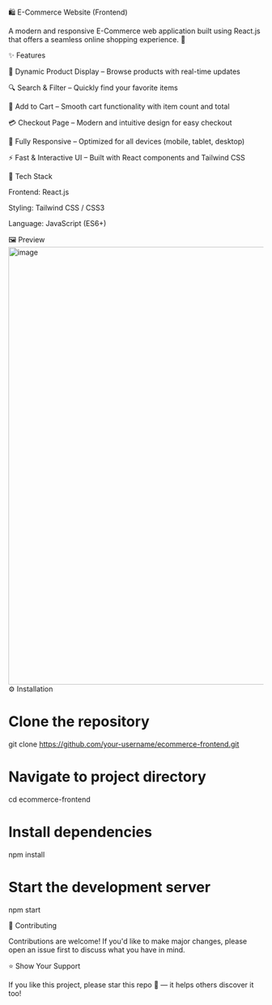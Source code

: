 

🛍️ E-Commerce Website (Frontend)

A modern and responsive E-Commerce web application built using React.js that offers a seamless online shopping experience. 🚀

✨ Features

🧾 Dynamic Product Display – Browse products with real-time updates

🔍 Search & Filter – Quickly find your favorite items

🛒 Add to Cart – Smooth cart functionality with item count and total

💳 Checkout Page – Modern and intuitive design for easy checkout

📱 Fully Responsive – Optimized for all devices (mobile, tablet, desktop)

⚡ Fast & Interactive UI – Built with React components and Tailwind CSS

🧩 Tech Stack

Frontend: React.js

Styling: Tailwind CSS / CSS3

Language: JavaScript (ES6+)

🖼️ Preview
<img width="1869" height="864" alt="image" src="https://github.com/user-attachments/assets/45a75d05-f4a9-4a4c-b052-b6ce4d5ada14" />
⚙️ Installation
# Clone the repository
git clone https://github.com/your-username/ecommerce-frontend.git

# Navigate to project directory
cd ecommerce-frontend

# Install dependencies
npm install

# Start the development server
npm start

🤝 Contributing

Contributions are welcome!
If you'd like to make major changes, please open an issue first to discuss what you have in mind.

⭐ Show Your Support

If you like this project, please star this repo 🌟 — it helps others discover it too!
